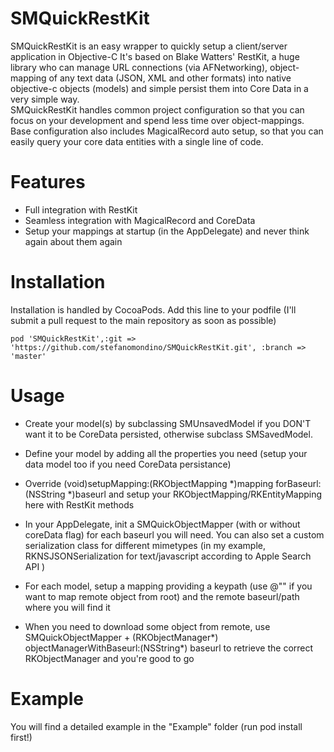 SMQuickRestKit
==============

SMQuickRestKit is an easy wrapper to quickly setup a client/server application in Objective-C
It's based on Blake Watters' RestKit, a huge library who can manage URL connections (via AFNetworking), object-mapping of any text data (JSON, XML and other formats) into native objective-c objects (models) and simple persist them into Core Data in a very simple way.  
SMQuickRestKit handles common project configuration so that you can focus on your development and spend less time over object-mappings.
Base configuration also includes MagicalRecord auto setup, so that you can easily query your core data entities with a single line of code.

Features
========

*   Full integration with RestKit
*   Seamless integration with MagicalRecord and CoreData
* 	Setup your mappings at startup (in the AppDelegate) and never think again about them again

Installation
============

Installation is handled by CocoaPods.
Add this line to your podfile (I'll submit a pull request to the main repository as soon as possible)

	pod 'SMQuickRestKit',:git => 'https://github.com/stefanomondino/SMQuickRestKit.git', :branch => 'master'


Usage
=====
*   Create your model(s) by subclassing SMUnsavedModel if you DON'T want it to be CoreData persisted, otherwise subclass SMSavedModel.

*   Define your model by adding all the properties you need (setup your data model too if you need CoreData persistance)

* 	Override (void)setupMapping:(RKObjectMapping *)mapping forBaseurl:(NSString *)baseurl and setup your RKObjectMapping/RKEntityMapping here with RestKit methods

*	In your AppDelegate, init a SMQuickObjectMapper (with or without coreData flag) for each baseurl you will need. You can also set a custom serialization class for different mimetypes (in my example, RKNSJSONSerialization for text/javascript according to Apple Search API )

*	For each model, setup a mapping providing a keypath (use @"" if you want to map remote object from root) and the remote baseurl/path where you will find it

*	When you need to download some object from remote, use SMQuickObjectMapper + (RKObjectManager*) objectManagerWithBaseurl:(NSString*) baseurl to retrieve the correct RKObjectManager and you're good to go



Example
=======

You will find a detailed example in the "Example" folder (run pod install first!)